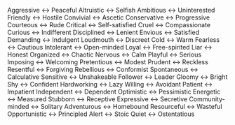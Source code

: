 Aggressive ↔ Peaceful
Altruistic ↔ Selfish
Ambitious ↔ Uninterested
Friendly ↔ Hostile
Convivial ↔ Ascetic
Conservative ↔ Progressive
Courteous ↔ Rude
Critical ↔ Self-satisfied
Cruel ↔ Compassionate
Curious ↔ Indifferent
Disciplined ↔ Lenient
Envious ↔ Satisfied
Demanding ↔ Indulgent
Loudmouth ↔ Discreet
Cold ↔ Warm
Fearless ↔ Cautious
Intolerant ↔ Open-minded
Loyal ↔ Free-spirited
Liar ↔ Honest
Organized ↔ Chaotic
Nervous ↔ Calm
Playful ↔ Serious
Imposing ↔ Welcoming
Pretentious ↔ Modest
Prudent ↔ Reckless
Resentful ↔ Forgiving
Rebellious ↔ Conformist
Spontaneous ↔ Calculative
Sensitive ↔ Unshakeable
Follower ↔ Leader
Gloomy ↔ Bright
Shy ↔ Confident
Hardworking ↔ Lazy
Willing ↔ Avoidant
Patient ↔ Impatient
Independent ↔ Dependent
Optimistic ↔ Pessimistic
Energetic ↔ Measured
Stubborn ↔ Receptive
Expressive ↔ Secretive
Community-minded ↔ Solitary
Adventurous ↔ Homebound
Resourceful ↔ Wasteful
Opportunistic ↔ Principled
Alert ↔ Stoic
Quiet ↔ Ostentatious